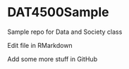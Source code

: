 # DAT4500Sample

Sample repo for Data and Society class

Edit file in RMarkdown

Add some more stuff in GitHub

